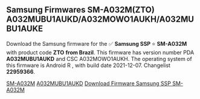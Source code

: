 <h2>Samsung Firmwares SM-A032M(ZTO) A032MUBU1AUKD/A032MOWO1AUKH/A032MUBU1AUKE</h2>
Download the Samsung firmware for the ✅ <strong>Samsung SSP </strong> ⭐ <strong>SM-A032M</strong> with product code <strong>ZTO</strong> <strong> from Brazil</strong>. This firmware has version number PDA <strong>A032MUBU1AUKD</strong> and CSC A032MOWO1AUKH. The operating system of this firmware is Android R , with build date 2021-12-07. Changelist <strong>22959366</strong>.


[SM-A032M](https://samfirm.shop/samsung/model/SM-A032M)
[A032MUBU1AUKD](https://samfirm.shop/samsung/pda/A032MUBU1AUKD)
[Download Firmware Samsung SSP SM-A032M](https://samfirm.shop/samsung/firmware/482362)
